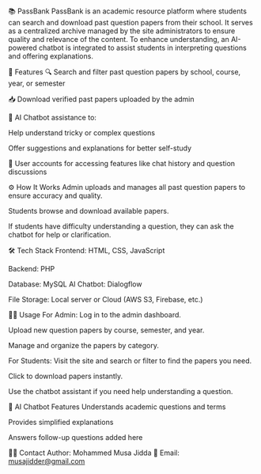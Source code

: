📚 PassBank
PassBank is an academic resource platform where students can search and download past question papers from their school. It serves as a centralized archive managed by the site administrators to ensure quality and relevance of the content. To enhance understanding, an AI-powered chatbot is integrated to assist students in interpreting questions and offering explanations.

🚀 Features
🔍 Search and filter past question papers by school, course, year, or semester

📥 Download verified past papers uploaded by the admin

🤖 AI Chatbot assistance to:

Help understand tricky or complex questions

Offer suggestions and explanations for better self-study

🔐 User accounts for accessing features like chat history and question discussions



⚙️ How It Works
Admin uploads and manages all past question papers to ensure accuracy and quality.

Students browse and download available papers.

If students have difficulty understanding a question, they can ask the chatbot for help or clarification.

🛠️ Tech Stack
Frontend: HTML, CSS, JavaScript 

Backend: PHP 

Database: MySQL 
AI Chatbot: Dialogflow

File Storage: Local server or Cloud (AWS S3, Firebase, etc.)


🧑‍💻 Usage
For Admin:
Log in to the admin dashboard.

Upload new question papers by course, semester, and year.

Manage and organize the papers by category.

For Students:
Visit the site and search or filter to find the papers you need.

Click to download papers instantly.

Use the chatbot assistant if you need help understanding a question.

🧠 AI Chatbot Features
Understands academic questions and terms

Provides simplified explanations

Answers follow-up questions
added here



🙋‍♂️ Contact
Author: Mohammed Musa Jidda
📧 Email: musajidder@gmail.com

